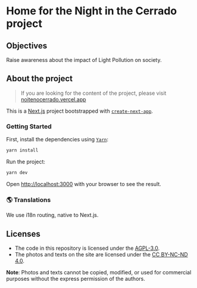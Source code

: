 # Home for the Night in the Cerrado project

## Objectives

Raise awareness about the impact of Light Pollution on society.

## About the project

> If you are looking for the content of the project, please visit [noitenocerrado.vercel.app](https://noitenocerrado.vercel.app/)

This is a [Next.js](https://nextjs.org/) project bootstrapped with [`create-next-app`](https://github.com/vercel/next.js/tree/canary/packages/create-next-app).

### Getting Started

First, install the dependencies using [`Yarn`](https://yarnpkg.com/getting-started/install):

```bash
yarn install
```

Run the project:

```bash
yarn dev
```

Open [http://localhost:3000](http://localhost:3000) with your browser to see the result.

### 🌎 Translations

We use i18n routing, native to Next.js.

## Licenses

- The code in this repository is licensed under the [AGPL-3.0](https://www.gnu.org/licenses/agpl-3.0.html).
- The photos and texts on the site are licensed under the [CC BY-NC-ND 4.0](https://creativecommons.org/licenses/by-nc-nd/4.0/).

**Note**: Photos and texts cannot be copied, modified, or used for commercial purposes without the express permission of the authors.
